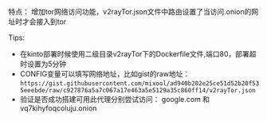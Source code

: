 特点： 增加tor网络访问功能，v2rayTor.json文件中路由设置了当访问.onion的网址时才会接入到tor

Tips: 
* 在kinto部署时候使用二级目录v2rayTor下的Dockerfile文件,端口80，部署超时设置为5分钟
* CONFIG变量可以填写网络地址，比如gist的raw地址： `https://gist.githubusercontent.com/mixool/ad940b202e25ce51d52b20f535eeebde/raw/c927876a5a7c067a17e463a5e5129a35c860ff14/v2rayTor.json`
* 验证是否成功搭建可用此代理分别尝试访问： google.com 和 vq7kihyfoqcoluju.onion 
